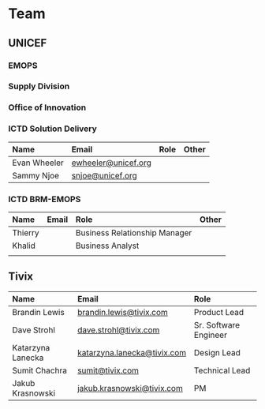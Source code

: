 # Team

## UNICEF

### EMOPS

### Supply Division

### Office of Innovation

### ICTD Solution Delivery

| Name | Email | Role | Other |
| :--- | :--- | :--- | :--- |
| Evan Wheeler | ewheeler@unicef.org |  |  |
| Sammy Njoe | snjoe@unicef.org |  |  |

### ICTD BRM-EMOPS

| Name | Email | Role | Other |
| :--- | :--- | :--- | :--- |
| Thierry |  | Business Relationship Manager |  |
| Khalid |  | Business Analyst |  |
|  |  |  |  |

## Tivix

| Name | Email | Role |
| :--- | :--- | :--- |
| Brandin Lewis | brandin.lewis@tivix.com | Product Lead |
| Dave Strohl | dave.strohl@tivix.com | Sr. Software Engineer |
| Katarzyna Lanecka | katarzyna.lanecka@tivix.com | Design Lead |
| Sumit Chachra | sumit@tivix.com | Technical Lead |
| Jakub Krasnowski | jakub.krasnowski@tivix.com | PM |



